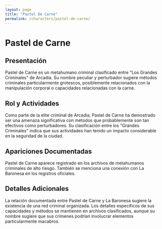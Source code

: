 ```yaml
---
layout: page
title: "Pastel De Carne"
permalink: /characters/pastel-de-carne/
---
```


# Pastel de Carne

## Presentación
Pastel de Carne es un metahumano criminal clasificado entre "Los Grandes Criminales" de Arcadia. Su nombre peculiar y perturbador sugiere métodos criminales particularmente grotescos, posiblemente relacionados con la manipulación corporal o capacidades relacionadas con la carne.

## Rol y Actividades
Como parte de la elite criminal de Arcadia, Pastel de Carne ha demostrado ser una amenaza significativa con métodos que probablemente son tan efectivos como perturbadores. Su clasificación entre los "Grandes Criminales" indica que sus actividades han tenido un impacto considerable en la seguridad de la ciudad.

## Apariciones Documentadas
Pastel de Carne aparece registrado en los archivos de metahumanos criminales de alto riesgo. También se menciona una conexión con La Baronesa en los registros oficiales.

## Detalles Adicionales
La relación documentada entre Pastel de Carne y La Baronesa sugiere la existencia de una red criminal organizada. Los detalles específicos de sus capacidades y métodos se mantienen en archivos clasificados, aunque su nombre sugiere que sus crímenes podrían involucrar elementos particularmente macabros.